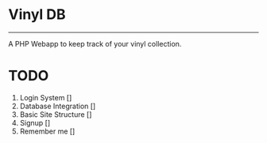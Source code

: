 # Vinyl DB

---

A PHP Webapp to keep track of your vinyl collection.

# TODO
1. Login System []
2. Database Integration []
3. Basic Site Structure []
4. Signup []
5. Remember me []
